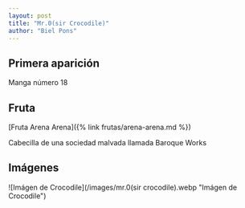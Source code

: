 ```yaml
---
layout: post
title: "Mr.0(sir Crocodile)"
author: "Biel Pons"
---
```


## Primera aparición

Manga número 18

## Fruta

[Fruta Arena Arena]({% link frutas/arena-arena.md %})

Cabecilla de una sociedad malvada llamada Baroque Works

## Imágenes

![Imágen de Crocodile](/images/mr.0(sir crocodile).webp "Imágen de Crocodile")
